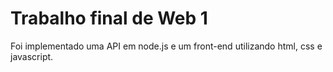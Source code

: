 # Trabalho final de Web 1
Foi implementado uma API em node.js e um front-end utilizando html, css e javascript. 
